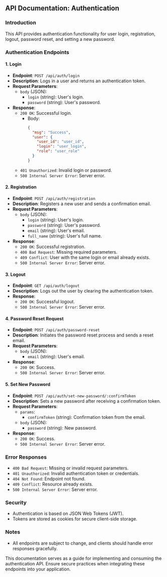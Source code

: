## API Documentation: Authentication

### Introduction

This API provides authentication functionality for user login, registration, logout, password reset, and setting a new password.

### Authentication Endpoints

#### 1. Login

- **Endpoint**: `POST /api/auth/login`
- **Description**: Logs in a user and returns an authentication token.
- **Request Parameters**:
    - `body` (JSON):
        - `login` (string): User's login.
        - `password` (string): User's password.
- **Response**:
    - `200 OK`: Successful login.
        - Body:
          ```json
          {
            "msg": "Success",
            "user": {
              "user_id": "user_id",
              "login": "user_login",
              "role": "user_role"
            }
          }
          ```
    - `401 Unauthorized`: Invalid login or password.
    - `500 Internal Server Error`: Server error.

#### 2. Registration

- **Endpoint**: `POST /api/auth/registration`
- **Description**: Registers a new user and sends a confirmation email.
- **Request Parameters**:
    - `body` (JSON):
        - `login` (string): User's login.
        - `password` (string): User's password.
        - `email` (string): User's email.
        - `full_name` (string): User's full name.
- **Response**:
    - `200 OK`: Successful registration.
    - `400 Bad Request`: Missing required parameters.
    - `409 Conflict`: User with the same login or email already exists.
    - `500 Internal Server Error`: Server error.

#### 3. Logout

- **Endpoint**: `GET /api/auth/logout`
- **Description**: Logs out the user by clearing the authentication token.
- **Response**:
    - `200 OK`: Successful logout.
    - `500 Internal Server Error`: Server error.

#### 4. Password Reset Request

- **Endpoint**: `POST /api/auth/password-reset`
- **Description**: Initiates the password reset process and sends a reset email.
- **Request Parameters**:
    - `body` (JSON):
        - `email` (string): User's email.
- **Response**:
    - `200 OK`: Success.
    - `500 Internal Server Error`: Server error.

#### 5. Set New Password

- **Endpoint**: `POST /api/auth/set-new-password/:confirmToken`
- **Description**: Sets a new password after receiving a confirmation token.
- **Request Parameters**:
    - `params`:
        - `confirmToken` (string): Confirmation token from the email.
    - `body` (JSON):
        - `password` (string): New password.
- **Response**:
    - `200 OK`: Success.
    - `500 Internal Server Error`: Server error.

### Error Responses

- `400 Bad Request`: Missing or invalid request parameters.
- `401 Unauthorized`: Invalid authentication token or credentials.
- `404 Not Found`: Endpoint not found.
- `409 Conflict`: Resource already exists.
- `500 Internal Server Error`: Server error.

### Security

- Authentication is based on JSON Web Tokens (JWT).
- Tokens are stored as cookies for secure client-side storage.

### Notes

- All endpoints are subject to change, and clients should handle error responses gracefully.

This documentation serves as a guide for implementing and consuming the authentication API. Ensure secure practices when integrating these endpoints into your application.